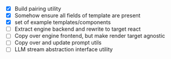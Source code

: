 - [x] Build pairing utility
- [x] Somehow ensure all fields of template are present
- [x] set of example templates/components
- [ ] Extract engine backend and rewrite to target react
- [ ] Copy over engine frontend, but make render target agnostic
- [ ] Copy over and update prompt utils
- [ ] LLM stream abstraction interface utility
